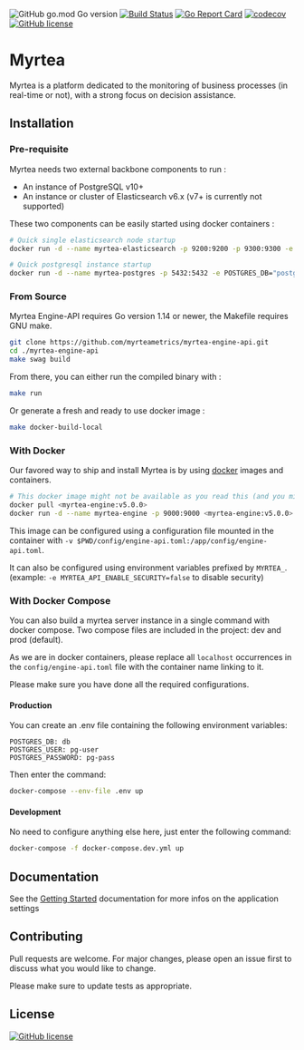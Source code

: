 ![GitHub go.mod Go version](https://img.shields.io/github/go-mod/go-version/myrteametrics/myrtea-engine-api)
[![Build Status](https://travis-ci.com/myrteametrics/myrtea-engine-api.svg)](https://travis-ci.com/myrteametrics/myrtea-engine-api)
[![Go Report Card](https://goreportcard.com/badge/github.com/myrteametrics/myrtea-engine-api)](https://goreportcard.com/report/github.com/myrteametrics/myrtea-engine-api)
[![codecov](https://codecov.io/gh/myrteametrics/myrtea-engine-api/branch/master/graph/badge.svg)](https://codecov.io/gh/myrteametrics/myrtea-engine-api)
[![GitHub license](https://img.shields.io/github/license/myrteametrics/myrtea-engine-api)](https://github.com/myrteametrics/myrtea-engine-api/blob/master/LICENSE)


# Myrtea

Myrtea is a platform dedicated to the monitoring of business processes (in real-time or not), with a strong focus on decision assistance.

## Installation

### Pre-requisite

Myrtea needs two external backbone components to run :

* An instance of PostgreSQL v10+
* An instance or cluster of Elasticsearch v6.x (v7+ is currently not supported)

These two components can be easily started using docker containers :

```sh
# Quick single elasticsearch node startup
docker run -d --name myrtea-elasticsearch -p 9200:9200 -p 9300:9300 -e "discovery.type=single-node" docker.elastic.co/elasticsearch/elasticsearch:6.7.0

# Quick postgresql instance startup
docker run -d --name myrtea-postgres -p 5432:5432 -e POSTGRES_DB="postgres" -e POSTGRES_USER="postgres" -e POSTGRES_PASSWORD="postgres" -v "$PWD/resources/model.sql:/docker-entrypoint-initdb.d/1-init.sql" postgres:11.0-alpine
```

### From Source

Myrtea Engine-API requires Go version 1.14 or newer, the Makefile requires GNU make.

```sh
git clone https://github.com/myrteametrics/myrtea-engine-api.git
cd ./myrtea-engine-api
make swag build
```

From there, you can either run the compiled binary with :

```sh
make run
```

Or generate a fresh and ready to use docker image :

```sh
make docker-build-local
```

### With Docker

Our favored way to ship and install Myrtea is by using [docker](https://www.docker.com/) images and containers.

```sh
# This docker image might not be available as you read this (and you might need to build it yourself following the "From Source" section)
docker pull <myrtea-engine:v5.0.0>
docker run -d --name myrtea-engine -p 9000:9000 <myrtea-engine:v5.0.0>
```

This image can be configured using a configuration file mounted in the container with `-v $PWD/config/engine-api.toml:/app/config/engine-api.toml`.

It can also be configured using environment variables prefixed by `MYRTEA_`. (example: `-e MYRTEA_API_ENABLE_SECURITY=false` to disable security)

### With Docker Compose

You can also build a myrtea server instance in a single command with docker compose. 
Two compose files are included in the project: dev and prod (default).

As we are in docker containers, please replace all `localhost` occurrences 
in the `config/engine-api.toml` file with the container name linking to it.

Please make sure you have done all the required configurations.

#### Production

You can create an .env file containing the following environment variables:
```
POSTGRES_DB: db
POSTGRES_USER: pg-user
POSTGRES_PASSWORD: pg-pass
```

Then enter the command:

```sh
docker-compose --env-file .env up
```

#### Development

No need to configure anything else here, just enter the following command:

```sh
docker-compose -f docker-compose.dev.yml up
```

## Documentation

See the [Getting Started](https://myrteametrics.github.io/myrtea-docs/getting-started/first-application/) documentation for more infos on the application settings

## Contributing

Pull requests are welcome. For major changes, please open an issue first to discuss what you would like to change.

Please make sure to update tests as appropriate.

## License

[![GitHub license](https://img.shields.io/github/license/myrteametrics/myrtea-engine-api)](https://github.com/myrteametrics/myrtea-engine-api/blob/master/LICENSE)
